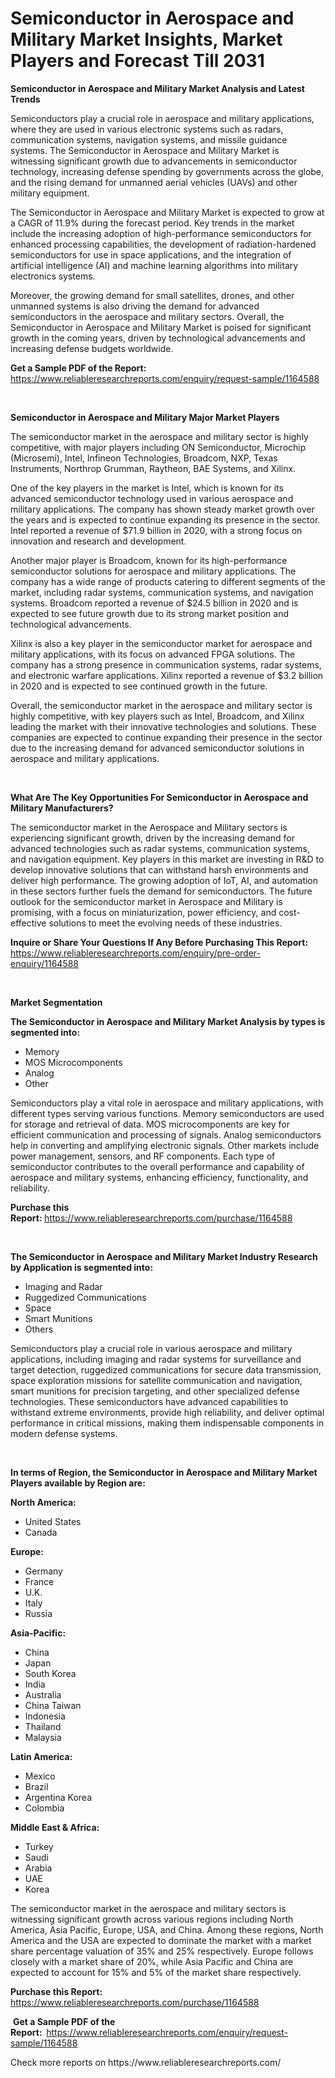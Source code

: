 <p><h1>Semiconductor in Aerospace and Military Market Insights, Market Players and Forecast Till 2031</h1></p><p><strong>Semiconductor in Aerospace and Military Market Analysis and Latest Trends</strong></p>
<p><p>Semiconductors play a crucial role in aerospace and military applications, where they are used in various electronic systems such as radars, communication systems, navigation systems, and missile guidance systems. The Semiconductor in Aerospace and Military Market is witnessing significant growth due to advancements in semiconductor technology, increasing defense spending by governments across the globe, and the rising demand for unmanned aerial vehicles (UAVs) and other military equipment.</p><p>The Semiconductor in Aerospace and Military Market is expected to grow at a CAGR of 11.9% during the forecast period. Key trends in the market include the increasing adoption of high-performance semiconductors for enhanced processing capabilities, the development of radiation-hardened semiconductors for use in space applications, and the integration of artificial intelligence (AI) and machine learning algorithms into military electronics systems.</p><p>Moreover, the growing demand for small satellites, drones, and other unmanned systems is also driving the demand for advanced semiconductors in the aerospace and military sectors. Overall, the Semiconductor in Aerospace and Military Market is poised for significant growth in the coming years, driven by technological advancements and increasing defense budgets worldwide.</p></p>
<p><strong>Get a Sample PDF of the Report:&nbsp;</strong> <a href="https://www.reliableresearchreports.com/enquiry/request-sample/1164588">https://www.reliableresearchreports.com/enquiry/request-sample/1164588</a></p>
<p>&nbsp;</p>
<p><strong>Semiconductor in Aerospace and Military Major Market Players</strong></p>
<p><p>The semiconductor market in the aerospace and military sector is highly competitive, with major players including ON Semiconductor, Microchip (Microsemi), Intel, Infineon Technologies, Broadcom, NXP, Texas Instruments, Northrop Grumman, Raytheon, BAE Systems, and Xilinx. </p><p>One of the key players in the market is Intel, which is known for its advanced semiconductor technology used in various aerospace and military applications. The company has shown steady market growth over the years and is expected to continue expanding its presence in the sector. Intel reported a revenue of $71.9 billion in 2020, with a strong focus on innovation and research and development.</p><p>Another major player is Broadcom, known for its high-performance semiconductor solutions for aerospace and military applications. The company has a wide range of products catering to different segments of the market, including radar systems, communication systems, and navigation systems. Broadcom reported a revenue of $24.5 billion in 2020 and is expected to see future growth due to its strong market position and technological advancements.</p><p>Xilinx is also a key player in the semiconductor market for aerospace and military applications, with its focus on advanced FPGA solutions. The company has a strong presence in communication systems, radar systems, and electronic warfare applications. Xilinx reported a revenue of $3.2 billion in 2020 and is expected to see continued growth in the future.</p><p>Overall, the semiconductor market in the aerospace and military sector is highly competitive, with key players such as Intel, Broadcom, and Xilinx leading the market with their innovative technologies and solutions. These companies are expected to continue expanding their presence in the sector due to the increasing demand for advanced semiconductor solutions in aerospace and military applications.</p></p>
<p>&nbsp;</p>
<p><strong>What Are The Key Opportunities For Semiconductor in Aerospace and Military Manufacturers?</strong></p>
<p><p>The semiconductor market in the Aerospace and Military sectors is experiencing significant growth, driven by the increasing demand for advanced technologies such as radar systems, communication systems, and navigation equipment. Key players in this market are investing in R&D to develop innovative solutions that can withstand harsh environments and deliver high performance. The growing adoption of IoT, AI, and automation in these sectors further fuels the demand for semiconductors. The future outlook for the semiconductor market in Aerospace and Military is promising, with a focus on miniaturization, power efficiency, and cost-effective solutions to meet the evolving needs of these industries.</p></p>
<p><strong>Inquire or Share Your Questions If Any Before Purchasing This Report:</strong> <a href="https://www.reliableresearchreports.com/enquiry/pre-order-enquiry/1164588">https://www.reliableresearchreports.com/enquiry/pre-order-enquiry/1164588</a></p>
<p>&nbsp;</p>
<p><strong>Market Segmentation</strong></p>
<p><strong>The Semiconductor in Aerospace and Military Market Analysis by types is segmented into:</strong></p>
<p><ul><li>Memory</li><li>MOS Microcomponents</li><li>Analog</li><li>Other</li></ul></p>
<p><p>Semiconductors play a vital role in aerospace and military applications, with different types serving various functions. Memory semiconductors are used for storage and retrieval of data. MOS microcomponents are key for efficient communication and processing of signals. Analog semiconductors help in converting and amplifying electronic signals. Other markets include power management, sensors, and RF components. Each type of semiconductor contributes to the overall performance and capability of aerospace and military systems, enhancing efficiency, functionality, and reliability.</p></p>
<p><strong>Purchase this Report:&nbsp;</strong><a href="https://www.reliableresearchreports.com/purchase/1164588">https://www.reliableresearchreports.com/purchase/1164588</a></p>
<p>&nbsp;</p>
<p><strong>The Semiconductor in Aerospace and Military Market Industry Research by Application is segmented into:</strong></p>
<p><ul><li>Imaging and Radar</li><li>Ruggedized Communications</li><li>Space</li><li>Smart Munitions</li><li>Others</li></ul></p>
<p><p>Semiconductors play a crucial role in various aerospace and military applications, including imaging and radar systems for surveillance and target detection, ruggedized communications for secure data transmission, space exploration missions for satellite communication and navigation, smart munitions for precision targeting, and other specialized defense technologies. These semiconductors have advanced capabilities to withstand extreme environments, provide high reliability, and deliver optimal performance in critical missions, making them indispensable components in modern defense systems.</p></p>
<p>&nbsp;</p>
<p><strong>In terms of Region, the Semiconductor in Aerospace and Military Market Players available by Region are:</strong></p>
<p>
    <p> <strong> North America: </strong>
        <ul>
            <li>United States</li>
            <li>Canada</li>
        </ul>
        </p> 
    <p> <strong> Europe: </strong>
        <ul>
            <li>Germany</li>
            <li>France</li>
            <li>U.K.</li>
            <li>Italy</li>
            <li>Russia</li>
        </ul>
        </p> 
    <p> <strong> Asia-Pacific: </strong>
        <ul>
            <li>China</li>
            <li>Japan</li>
            <li>South Korea</li>
            <li>India</li>
            <li>Australia</li>
            <li>China Taiwan</li>
            <li>Indonesia</li>
            <li>Thailand</li>
            <li>Malaysia</li>
        </ul>
        </p> 
    <p> <strong> Latin America: </strong>
        <ul>
            <li>Mexico</li>
            <li>Brazil</li>
            <li>Argentina Korea</li>
            <li>Colombia</li>
        </ul>
        </p> 
    <p> <strong> Middle East & Africa: </strong>
        <ul>
            <li>Turkey</li>
            <li>Saudi</li>
            <li>Arabia</li>
            <li>UAE</li>
            <li>Korea</li>
        </ul>
    </p>
    </p>
<p><p>The semiconductor market in the aerospace and military sectors is witnessing significant growth across various regions including North America, Asia Pacific, Europe, USA, and China. Among these regions, North America and the USA are expected to dominate the market with a market share percentage valuation of 35% and 25% respectively. Europe follows closely with a market share of 20%, while Asia Pacific and China are expected to account for 15% and 5% of the market share respectively.</p></p>
<p><strong>Purchase this Report: </strong><a href="https://www.reliableresearchreports.com/purchase/1164588">https://www.reliableresearchreports.com/purchase/1164588</a></p>
<p>&nbsp;<strong>Get a Sample PDF of the Report:&nbsp;&nbsp;</strong><a href="https://www.reliableresearchreports.com/enquiry/request-sample/1164588">https://www.reliableresearchreports.com/enquiry/request-sample/1164588</a></p>
<p><strong></strong></p>
<p>Check more reports on https://www.reliableresearchreports.com/</p>